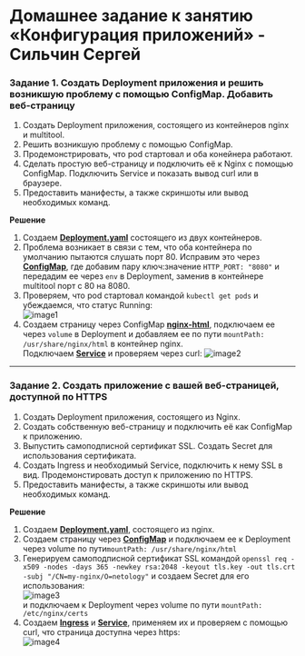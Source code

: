 # Домашнее задание к занятию «Конфигурация приложений» - Сильчин Сергей

### Задание 1. Создать Deployment приложения и решить возникшую проблему с помощью ConfigMap. Добавить веб-страницу

1. Создать Deployment приложения, состоящего из контейнеров nginx и multitool.
2. Решить возникшую проблему с помощью ConfigMap.
3. Продемонстрировать, что pod стартовал и оба конейнера работают.
4. Сделать простую веб-страницу и подключить её к Nginx с помощью ConfigMap. Подключить Service и показать вывод curl или в браузере.
5. Предоставить манифесты, а также скриншоты или вывод необходимых команд.


**Решение**  
1. Создаем [**Deployment.yaml**](https://github.com/Daimero88/netology/blob/main/kubernetes-hw/08/deployment.yaml) состоящего из двух контейнеров.
2. Проблема возникает в связи с тем, что оба контейнера по умолчанию пытаются слушать порт 80. Исправим это через [**ConfigMap**](https://github.com/Daimero88/netology/blob/main/kubernetes-hw/08/multitool-config.yaml), где добавим пару ключ:значение ```HTTP_PORT: "8080"``` и передадим ее через ```env``` в Deployment, заменив в контейнере multitool порт c 80 на 8080.
3. Проверяем, что pod стартовал командой ```kubectl get pods``` и убеждаемся, что статус Running:  
  ![image1](https://github.com/user-attachments/assets/b6bec36c-04ec-4544-8b13-4e5c323b4e7e)
4. Создаем страницу через ConfigMap [**nginx-html**](https://github.com/Daimero88/netology/blob/main/kubernetes-hw/08/nginx-html.yaml), подключаем ее через ```volume``` в Deployment и добавляем ее по пути ```mountPath: /usr/share/nginx/html``` в контейнер nginx.  
  Подключаем [**Service**](https://github.com/Daimero88/netology/blob/main/kubernetes-hw/08/service.yaml) и проверяем через curl:
  ![image2](https://github.com/user-attachments/assets/bccdd406-03c9-48db-9f81-9f65748653b5)

------

### Задание 2. Создать приложение с вашей веб-страницей, доступной по HTTPS 

1. Создать Deployment приложения, состоящего из Nginx.
2. Создать собственную веб-страницу и подключить её как ConfigMap к приложению.
3. Выпустить самоподписной сертификат SSL. Создать Secret для использования сертификата.
4. Создать Ingress и необходимый Service, подключить к нему SSL в вид. Продемонстировать доступ к приложению по HTTPS. 
5. Предоставить манифесты, а также скриншоты или вывод необходимых команд.


**Решение**  
1. Создаем [**Deployment.yaml**](https://github.com/Daimero88/netology/blob/main/kubernetes-hw/08/deployment2.yaml), состоящего из nginx.
2. Создаем страницу через [**ConfigMap**](https://github.com/Daimero88/netology/blob/main/kubernetes-hw/08/nginx-html.yaml) и подключаем ее к Deployment через volume по пути```mountPath: /usr/share/nginx/html```
3. Генерируем самоподписной сертификат SSL командой ```openssl req -x509 -nodes -days 365 -newkey rsa:2048 -keyout tls.key -out tls.crt -subj "/CN=my-nginx/O=netology"``` и создаем Secret для его использования:  
  ![image3](https://github.com/user-attachments/assets/50e49949-b8c3-4ab2-b145-8a52fa30fdf7)  
и подключаем к Deployment через volume по пути ```mountPath: /etc/nginx/certs```
4. Создаем [**Ingress**](https://github.com/Daimero88/netology/blob/main/kubernetes-hw/08/ingress.yaml) и [**Service**](https://github.com/Daimero88/netology/blob/main/kubernetes-hw/08/service2.yaml), применяем их и проверяем с помощью curl, что страница доступна через https:    
![image4](https://github.com/user-attachments/assets/a71ce912-db86-4b6a-bb47-49b8eb572161)
